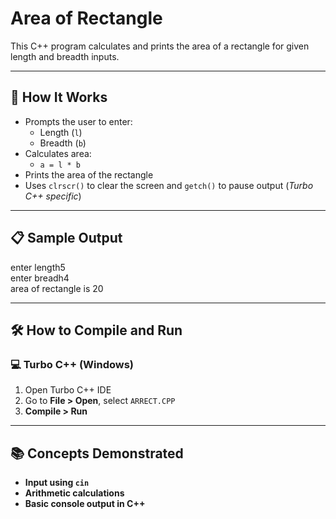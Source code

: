 # Area of Rectangle

This C++ program calculates and prints the area of a rectangle for given length and breadth inputs.

---

## 🚀 How It Works

- Prompts the user to enter:
  - Length (`l`)
  - Breadth (`b`)
- Calculates area:
  - `a = l * b`
- Prints the area of the rectangle
- Uses `clrscr()` to clear the screen and `getch()` to pause output (*Turbo C++ specific*)

---

## 📋 Sample Output

enter length5  
enter breadh4  
area of rectangle is 20

---

## 🛠️ How to Compile and Run

### 💻 Turbo C++ (Windows)

1. Open Turbo C++ IDE
2. Go to **File > Open**, select `ARRECT.CPP`
3. **Compile > Run**

---

## 📚 Concepts Demonstrated
- **Input using `cin`**
- **Arithmetic calculations**
- **Basic console output in C++**
